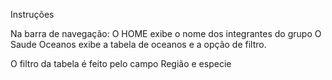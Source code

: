 Instruções

Na barra de navegação:
O HOME exibe o nome dos integrantes do grupo
O Saude Oceanos exibe a tabela de oceanos e a opção de filtro.

O filtro da tabela é feito pelo campo Região e especie
